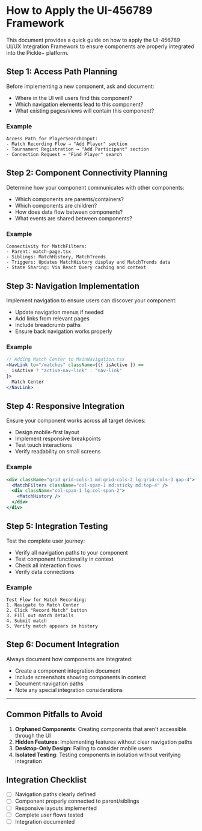 # How to Apply the UI-456789 Framework

This document provides a quick guide on how to apply the UI-456789 UI/UX Integration Framework to ensure components are properly integrated into the Pickle+ platform.

## Step 1: Access Path Planning

Before implementing a new component, ask and document:

- Where in the UI will users find this component?
- Which navigation elements lead to this component?
- What existing pages/views will contain this component?

### Example

```
Access Path for PlayerSearchInput:
- Match Recording Flow → "Add Player" section
- Tournament Registration → "Add Participant" section
- Connection Request → "Find Player" search
```

## Step 2: Component Connectivity Planning

Determine how your component communicates with other components:

- Which components are parents/containers?
- Which components are children?
- How does data flow between components?
- What events are shared between components?

### Example

```
Connectivity for MatchFilters:
- Parent: match-page.tsx
- Siblings: MatchHistory, MatchTrends
- Triggers: Updates MatchHistory display and MatchTrends data
- State Sharing: Via React Query caching and context
```

## Step 3: Navigation Implementation

Implement navigation to ensure users can discover your component:

- Update navigation menus if needed
- Add links from relevant pages
- Include breadcrumb paths
- Ensure back navigation works properly

### Example

```jsx
// Adding Match Center to MainNavigation.tsx
<NavLink to="/matches" className={({ isActive }) => 
  isActive ? "active-nav-link" : "nav-link"
}>
  Match Center
</NavLink>
```

## Step 4: Responsive Integration

Ensure your component works across all target devices:

- Design mobile-first layout
- Implement responsive breakpoints
- Test touch interactions
- Verify readability on small screens

### Example

```jsx
<div className="grid grid-cols-1 md:grid-cols-2 lg:grid-cols-3 gap-4">
  <MatchFilters className="col-span-1 md:sticky md:top-4" />
  <div className="col-span-1 lg:col-span-2">
    <MatchHistory />
  </div>
</div>
```

## Step 5: Integration Testing

Test the complete user journey:

- Verify all navigation paths to your component
- Test component functionality in context
- Check all interaction flows
- Verify data connections

### Example

```
Test Flow for Match Recording:
1. Navigate to Match Center
2. Click "Record Match" button
3. Fill out match details
4. Submit match
5. Verify match appears in history
```

## Step 6: Document Integration

Always document how components are integrated:

- Create a component integration document
- Include screenshots showing components in context
- Document navigation paths
- Note any special integration considerations

---

## Common Pitfalls to Avoid

1. **Orphaned Components**: Creating components that aren't accessible through the UI
2. **Hidden Features**: Implementing features without clear navigation paths
3. **Desktop-Only Design**: Failing to consider mobile users
4. **Isolated Testing**: Testing components in isolation without verifying integration

## Integration Checklist

- [ ] Navigation paths clearly defined
- [ ] Component properly connected to parent/siblings
- [ ] Responsive layouts implemented
- [ ] Complete user flows tested
- [ ] Integration documented
